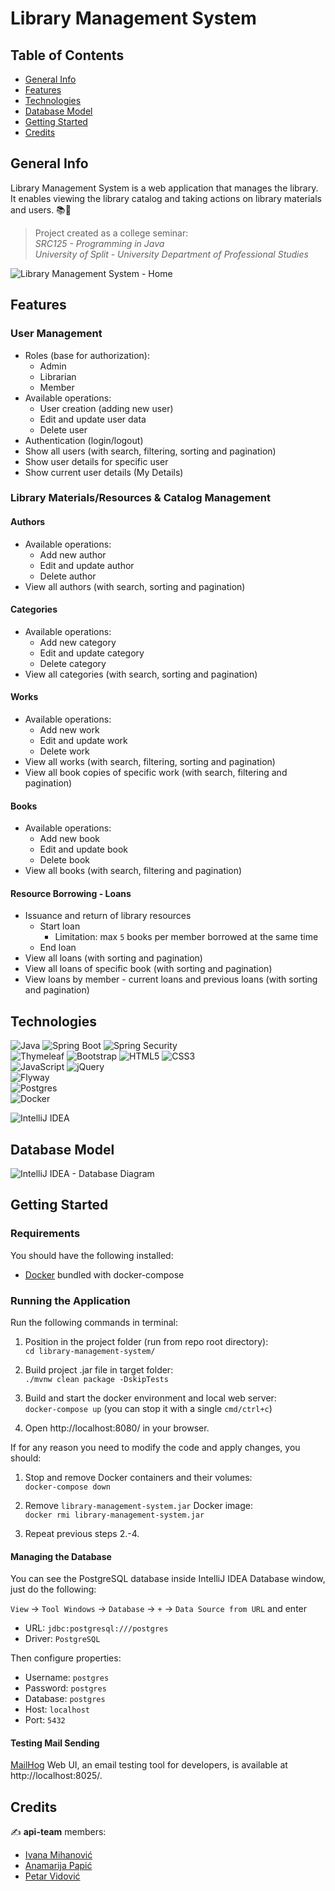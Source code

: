 # Library Management System

## Table of Contents

* [General Info](#general-info)
* [Features](#features)
* [Technologies](#technologies)
* [Database Model](#database-model)
* [Getting Started](#getting-started)
* [Credits](#credits)

## General Info

Library Management System is a web application that manages the library. It enables viewing the library catalog and taking actions on library materials and users. 📚👥

> Project created as a college seminar:  
> *SRC125 - Programming in Java*  
> *University of Split - University Department of Professional Studies*

![Library Management System - Home](https://user-images.githubusercontent.com/92815435/218094062-352f46a9-68e5-4524-a2a6-4dd2f96ceb25.png "Library Management System - Home")

## Features

### User Management

- Roles (base for authorization):
    - Admin
    - Librarian
    - Member
- Available operations:
    - User creation (adding new user)
    - Edit and update user data
    - Delete user
- Authentication (login/logout)
- Show all users (with search, filtering, sorting and pagination)
- Show user details for specific user
- Show current user details (My Details)

### Library Materials/Resources & Catalog Management

#### Authors

- Available operations:
    - Add new author
    - Edit and update author
    - Delete author
- View all authors (with search, sorting and pagination)

#### Categories

- Available operations:
    - Add new category
    - Edit and update category
    - Delete category
- View all categories (with search, sorting and pagination)

#### Works

- Available operations:
    - Add new work
    - Edit and update work
    - Delete work
- View all works (with search, filtering, sorting and pagination)
- View all book copies of specific work (with search, filtering and pagination)

#### Books

- Available operations:
    - Add new book
    - Edit and update book
    - Delete book
- View all books (with search, filtering and pagination)

#### Resource Borrowing - Loans

- Issuance and return of library resources
    - Start loan
        - Limitation: max `5` books per member borrowed at the same time
    - End loan
- View all loans (with sorting and pagination)
- View all loans of specific book (with sorting and pagination)
- View loans by member - current loans and previous loans (with sorting and pagination)

## Technologies

![Java](https://img.shields.io/badge/java-%23ED8B00.svg?style=for-the-badge&logo=java&logoColor=white)
![Spring Boot](https://img.shields.io/badge/Spring%20Boot-6DB33F.svg?style=for-the-badge&logo=Spring-Boot&logoColor=white)
![Spring Security](https://img.shields.io/badge/Spring%20Security-6DB33F.svg?style=for-the-badge&logo=Spring-Security&logoColor=white)  
![Thymeleaf](https://img.shields.io/badge/Thymeleaf-%23005C0F.svg?style=for-the-badge&logo=Thymeleaf&logoColor=white)
![Bootstrap](https://img.shields.io/badge/bootstrap-%23563D7C.svg?style=for-the-badge&logo=bootstrap&logoColor=white)
![HTML5](https://img.shields.io/badge/html5-%23E34F26.svg?style=for-the-badge&logo=html5&logoColor=white)
![CSS3](https://img.shields.io/badge/css3-%231572B6.svg?style=for-the-badge&logo=css3&logoColor=white)  
![JavaScript](https://img.shields.io/badge/javascript-%23323330.svg?style=for-the-badge&logo=javascript&logoColor=%23F7DF1E)
![jQuery](https://img.shields.io/badge/jquery-%230769AD.svg?style=for-the-badge&logo=jquery&logoColor=white)  
![Flyway](https://img.shields.io/badge/Flyway-CC0200.svg?style=for-the-badge&logo=Flyway&logoColor=white)  
![Postgres](https://img.shields.io/badge/postgres-%23316192.svg?style=for-the-badge&logo=postgresql&logoColor=white)  
![Docker](https://img.shields.io/badge/docker-%230db7ed.svg?style=for-the-badge&logo=docker&logoColor=white)  

![IntelliJ IDEA](https://img.shields.io/badge/IntelliJIDEA-000000.svg?style=for-the-badge&logo=intellij-idea&logoColor=white)

## Database Model

![IntelliJ IDEA - Database Diagram](https://user-images.githubusercontent.com/92815435/218085760-eda35b13-4193-4f88-a39c-9d8345a842e0.png "IntelliJ IDEA - Database Diagram")  

## Getting Started

### Requirements

You should have the following installed:

- [Docker](https://www.docker.com/community-edition) bundled with docker-compose

### Running the Application

Run the following commands in terminal:  

1. Position in the project folder (run from repo root directory):  
`cd library-management-system/`

2. Build project .jar file in target folder:  
`./mvnw clean package -DskipTests`

3. Build and start the docker environment and local web server:  
`docker-compose up` (you can stop it with a single `cmd/ctrl+c`)

4. Open http://localhost:8080/ in your browser.

If for any reason you need to modify the code and apply changes, you should:

1. Stop and remove Docker containers and their volumes:  
`docker-compose down`

2. Remove `library-management-system.jar` Docker image:  
`docker rmi library-management-system.jar`

3. Repeat previous steps 2.-4.

#### Managing the Database

You can see the PostgreSQL database inside IntelliJ IDEA Database window, just do the following:  

`View` -> `Tool Windows` -> `Database` -> `+` -> `Data Source from URL` and enter  

- URL: `jdbc:postgresql:///postgres`
- Driver: `PostgreSQL`

Then configure properties:  

- Username: `postgres`
- Password: `postgres`
- Database: `postgres`
- Host: `localhost`
- Port: `5432`

#### Testing Mail Sending

[MailHog](https://github.com/mailhog/MailHog) Web UI, an email testing tool for developers, is available at http://localhost:8025/.

## Credits

 ✍️ **api-team** members: 

* [Ivana Mihanović](https://github.com/imihanovic)
* [Anamarija Papić](https://github.com/anamarijapapic)
* [Petar Vidović](https://github.com/Petar1107)
